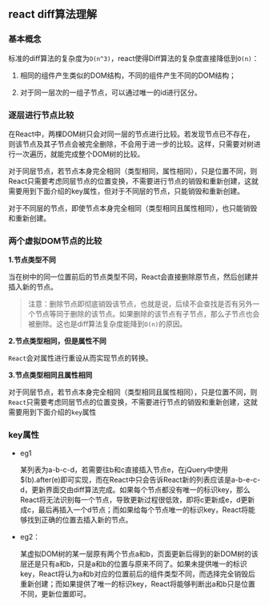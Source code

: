 ## react diff算法理解


### 基本概念
标准的diff算法的复杂度为`O(n^3)`，react使得Diff算法的复杂度直接降低到`O(n)`：

1. 相同的组件产生类似的DOM结构，不同的组件产生不同的DOM结构；

2. 对于同一层次的一组子节点，可以通过唯一的id进行区分。

### 逐层进行节点比较

在React中，两棵DOM树只会对同一层的节点进行比较。若发现节点已不存在，则该节点及其子节点会被完全删除，不会用于进一步的比较。这样，只需要对树进行一次遍历，就能完成整个DOM树的比较。

对于同层节点，若节点本身完全相同（类型相同，属性相同），只是位置不同，则React只需要考虑同层节点的位置变换，不需要进行节点的销毁和重新创建，这就需要用到下面介绍的key属性，但对于不同层的节点，只能销毁和重新创建。

对于不同层的节点，即使节点本身完全相同（类型相同且属性相同），也只能销毁和重新创建。

### 两个虚拟DOM节点的比较

 **1.节点类型不同**

  当在树中的同一位置前后的节点类型不同，React会直接删除原节点，然后创建并插入新的节点。

  > 注意：删除节点即彻底销毁该节点，也就是说，后续不会查找是否有另外一个节点等同于删除的该节点。如果删除的该节点有子节点，那么子节点也会被删除。这也是diff算法复杂度能降到`O(n)`的原因。

  **2.节点类型相同，但是属性不同**
  
  `React`会对属性进行重设从而实现节点的转换。

  **3.节点类型相同且属性相同**

  对于同层节点，若节点本身完全相同（类型相同且属性相同），只是位置不同，则`React`只需要考虑同层节点的位置变换，不需要进行节点的销毁和重新创建，这就需要用到下面介绍的`key`属性

### key属性

  - eg1

    某列表为a-b-c-d，若需要往b和c直接插入节点e，在jQuery中使用$(b).after(e)即可实现，而在React中只会告诉React新的列表应该是a-b-e-c-d，更新界面交由diff算法完成。如果每个节点都没有唯一的标识key，那么React将无法识别每一个节点，导致更新过程很低效，即将c更新成e，d更新成c，最后再插入一个d节点；而如果给每个节点唯一的标识key，React将能够找到正确的位置去插入新的节点。


  - eg2：

    某虚拟DOM树的某一层原有两个节点a和b，页面更新后得到的新DOM树的该层还是只有a和b，只是a和b的位置与原来不同了。如果未提供唯一的标识key，React将认为a和b对应的位置前后的组件类型不同，而选择完全销毁后重新创建；而如果提供了唯一的标识key，React将能够判断出a和b只是位置不同，更新位置即可。
